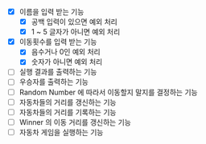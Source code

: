 - [x] 이름을 입력 받는 기능
  - [x] 공백 입력이 있으면 예외 처리
  - [x] 1 ~ 5 글자가 아니면 예외 처리
- [x] 이동횟수를 입력 받는 기능
  - [x] 음수거나 0인 예외 처리
  - [x] 숫자가 아니면 예외 처리
- [ ] 실행 결과를 출력하는 기능
- [ ] 우승자를 출력하는 기능
- [ ] Random Number 에 따라서 이동할지 말지를 결정하는 기능
- [ ] 자동차들의 거리를 갱신하는 기능
- [ ] 자동차들의 거리를 기록하는 기능
- [ ] Winner 의 이동 거리를 갱신하는 기능
- [ ] 자동차 게임을 실행하는 기능